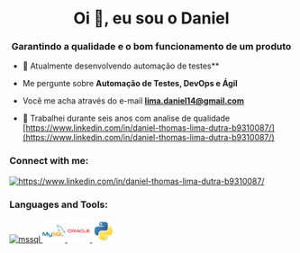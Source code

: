 <h1 align="center">Oi 👋, eu sou o Daniel</h1>
<h3 align="center">Garantindo a qualidade e o bom funcionamento de um produto </h3>

- 🌱 Atualmente desenvolvendo automação de testes**

- Me pergunte sobre **Automação de Testes, DevOps e Ágil**

- Você me acha através do e-mail **lima.daniel14@gmail.com**

- 📄 Trabalhei durante seis anos com analise de qualidade [https://www.linkedin.com/in/daniel-thomas-lima-dutra-b9310087/](https://www.linkedin.com/in/daniel-thomas-lima-dutra-b9310087/)

<h3 align="left">Connect with me:</h3>
<p align="left">
<a href="https://linkedin.com/in/https://www.linkedin.com/in/daniel-thomas-lima-dutra-b9310087/" target="blank"><img align="center" src="https://raw.githubusercontent.com/rahuldkjain/github-profile-readme-generator/master/src/images/icons/Social/linked-in-alt.svg" alt="https://www.linkedin.com/in/daniel-thomas-lima-dutra-b9310087/" height="30" width="40" /></a>
</p>

<h3 align="left">Languages and Tools:</h3>
<p align="left"> <a href="https://www.microsoft.com/en-us/sql-server" target="_blank" rel="noreferrer"> <img src="https://www.svgrepo.com/show/303229/microsoft-sql-server-logo.svg" alt="mssql" width="40" height="40"/> </a> <a href="https://www.mysql.com/" target="_blank" rel="noreferrer"> <img src="https://raw.githubusercontent.com/devicons/devicon/master/icons/mysql/mysql-original-wordmark.svg" alt="mysql" width="40" height="40"/> </a> <a href="https://www.oracle.com/" target="_blank" rel="noreferrer"> <img src="https://raw.githubusercontent.com/devicons/devicon/master/icons/oracle/oracle-original.svg" alt="oracle" width="40" height="40"/> </a> <a href="https://www.python.org" target="_blank" rel="noreferrer"> <img src="https://raw.githubusercontent.com/devicons/devicon/master/icons/python/python-original.svg" alt="python" width="40" height="40"/> </a> </p>
